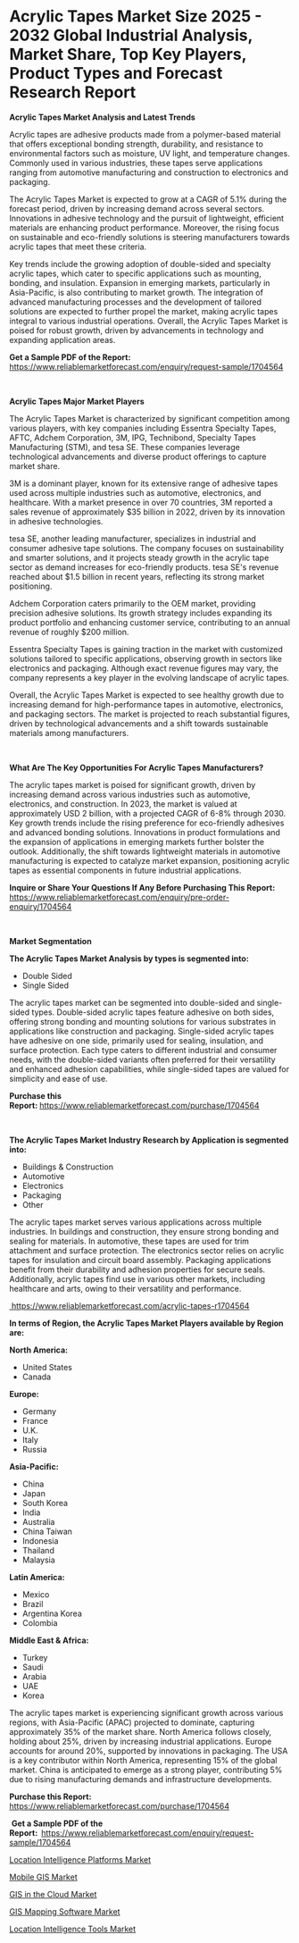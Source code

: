 <p><h1>Acrylic Tapes Market Size 2025 - 2032 Global Industrial Analysis, Market Share, Top Key Players, Product Types and Forecast Research Report</h1></p><p><strong>Acrylic Tapes Market Analysis and Latest Trends</strong></p>
<p><p>Acrylic tapes are adhesive products made from a polymer-based material that offers exceptional bonding strength, durability, and resistance to environmental factors such as moisture, UV light, and temperature changes. Commonly used in various industries, these tapes serve applications ranging from automotive manufacturing and construction to electronics and packaging.</p><p>The Acrylic Tapes Market is expected to grow at a CAGR of 5.1% during the forecast period, driven by increasing demand across several sectors. Innovations in adhesive technology and the pursuit of lightweight, efficient materials are enhancing product performance. Moreover, the rising focus on sustainable and eco-friendly solutions is steering manufacturers towards acrylic tapes that meet these criteria.</p><p>Key trends include the growing adoption of double-sided and specialty acrylic tapes, which cater to specific applications such as mounting, bonding, and insulation. Expansion in emerging markets, particularly in Asia-Pacific, is also contributing to market growth. The integration of advanced manufacturing processes and the development of tailored solutions are expected to further propel the market, making acrylic tapes integral to various industrial operations. Overall, the Acrylic Tapes Market is poised for robust growth, driven by advancements in technology and expanding application areas.</p></p>
<p><strong>Get a Sample PDF of the Report:&nbsp;</strong> <a href="https://www.reliablemarketforecast.com/enquiry/request-sample/1704564?utm_campaign=1140&utm_medium=2&utm_source=Github&utm_content=ia&utm_term=27032025&utm_id=acrylic-tapes">https://www.reliablemarketforecast.com/enquiry/request-sample/1704564</a></p>
<p>&nbsp;</p>
<p><strong>Acrylic Tapes Major Market Players</strong></p>
<p><p>The Acrylic Tapes Market is characterized by significant competition among various players, with key companies including Essentra Specialty Tapes, AFTC, Adchem Corporation, 3M, IPG, Technibond, Specialty Tapes Manufacturing (STM), and tesa SE. These companies leverage technological advancements and diverse product offerings to capture market share.</p><p>3M is a dominant player, known for its extensive range of adhesive tapes used across multiple industries such as automotive, electronics, and healthcare. With a market presence in over 70 countries, 3M reported a sales revenue of approximately $35 billion in 2022, driven by its innovation in adhesive technologies.</p><p>tesa SE, another leading manufacturer, specializes in industrial and consumer adhesive tape solutions. The company focuses on sustainability and smarter solutions, and it projects steady growth in the acrylic tape sector as demand increases for eco-friendly products. tesa SE's revenue reached about $1.5 billion in recent years, reflecting its strong market positioning.</p><p>Adchem Corporation caters primarily to the OEM market, providing precision adhesive solutions. Its growth strategy includes expanding its product portfolio and enhancing customer service, contributing to an annual revenue of roughly $200 million.</p><p>Essentra Specialty Tapes is gaining traction in the market with customized solutions tailored to specific applications, observing growth in sectors like electronics and packaging. Although exact revenue figures may vary, the company represents a key player in the evolving landscape of acrylic tapes.</p><p>Overall, the Acrylic Tapes Market is expected to see healthy growth due to increasing demand for high-performance tapes in automotive, electronics, and packaging sectors. The market is projected to reach substantial figures, driven by technological advancements and a shift towards sustainable materials among manufacturers.</p></p>
<p>&nbsp;</p>
<p><strong>What Are The Key Opportunities For Acrylic Tapes Manufacturers?</strong></p>
<p><p>The acrylic tapes market is poised for significant growth, driven by increasing demand across various industries such as automotive, electronics, and construction. In 2023, the market is valued at approximately USD 2 billion, with a projected CAGR of 6-8% through 2030. Key growth trends include the rising preference for eco-friendly adhesives and advanced bonding solutions. Innovations in product formulations and the expansion of applications in emerging markets further bolster the outlook. Additionally, the shift towards lightweight materials in automotive manufacturing is expected to catalyze market expansion, positioning acrylic tapes as essential components in future industrial applications.</p></p>
<p><strong>Inquire or Share Your Questions If Any Before Purchasing This Report:</strong> <a href="https://www.reliablemarketforecast.com/enquiry/pre-order-enquiry/1704564?utm_campaign=1140&utm_medium=2&utm_source=Github&utm_content=ia&utm_term=27032025&utm_id=acrylic-tapes">https://www.reliablemarketforecast.com/enquiry/pre-order-enquiry/1704564</a></p>
<p>&nbsp;</p>
<p><strong>Market Segmentation</strong></p>
<p><strong>The Acrylic Tapes Market Analysis by types is segmented into:</strong></p>
<p><ul><li>Double Sided</li><li>Single Sided</li></ul></p>
<p><p>The acrylic tapes market can be segmented into double-sided and single-sided types. Double-sided acrylic tapes feature adhesive on both sides, offering strong bonding and mounting solutions for various substrates in applications like construction and packaging. Single-sided acrylic tapes have adhesive on one side, primarily used for sealing, insulation, and surface protection. Each type caters to different industrial and consumer needs, with the double-sided variants often preferred for their versatility and enhanced adhesion capabilities, while single-sided tapes are valued for simplicity and ease of use.</p></p>
<p><strong>Purchase this Report:&nbsp;</strong><a href="https://www.reliablemarketforecast.com/purchase/1704564?utm_campaign=1140&utm_medium=2&utm_source=Github&utm_content=ia&utm_term=27032025&utm_id=acrylic-tapes">https://www.reliablemarketforecast.com/purchase/1704564</a></p>
<p>&nbsp;</p>
<p><strong>The Acrylic Tapes Market Industry Research by Application is segmented into:</strong></p>
<p><ul><li>Buildings & Construction</li><li>Automotive</li><li>Electronics</li><li>Packaging</li><li>Other</li></ul></p>
<p><p>The acrylic tapes market serves various applications across multiple industries. In buildings and construction, they ensure strong bonding and sealing for materials. In automotive, these tapes are used for trim attachment and surface protection. The electronics sector relies on acrylic tapes for insulation and circuit board assembly. Packaging applications benefit from their durability and adhesion properties for secure seals. Additionally, acrylic tapes find use in various other markets, including healthcare and arts, owing to their versatility and performance.</p></p>
<p><a href="https://www.reliablemarketforecast.com/acrylic-tapes-r1704564?utm_campaign=1140&utm_medium=2&utm_source=Github&utm_content=ia&utm_term=27032025&utm_id=acrylic-tapes">&nbsp;https://www.reliablemarketforecast.com/acrylic-tapes-r1704564</a></p>
<p><strong>In terms of Region, the Acrylic Tapes Market Players available by Region are:</strong></p>
<p>
    <p> <strong> North America: </strong>
        <ul>
            <li>United States</li>
            <li>Canada</li>
        </ul>
        </p> 
    <p> <strong> Europe: </strong>
        <ul>
            <li>Germany</li>
            <li>France</li>
            <li>U.K.</li>
            <li>Italy</li>
            <li>Russia</li>
        </ul>
        </p> 
    <p> <strong> Asia-Pacific: </strong>
        <ul>
            <li>China</li>
            <li>Japan</li>
            <li>South Korea</li>
            <li>India</li>
            <li>Australia</li>
            <li>China Taiwan</li>
            <li>Indonesia</li>
            <li>Thailand</li>
            <li>Malaysia</li>
        </ul>
        </p> 
    <p> <strong> Latin America: </strong>
        <ul>
            <li>Mexico</li>
            <li>Brazil</li>
            <li>Argentina Korea</li>
            <li>Colombia</li>
        </ul>
        </p> 
    <p> <strong> Middle East & Africa: </strong>
        <ul>
            <li>Turkey</li>
            <li>Saudi</li>
            <li>Arabia</li>
            <li>UAE</li>
            <li>Korea</li>
        </ul>
    </p>
    </p>
<p><p>The acrylic tapes market is experiencing significant growth across various regions, with Asia-Pacific (APAC) projected to dominate, capturing approximately 35% of the market share. North America follows closely, holding about 25%, driven by increasing industrial applications. Europe accounts for around 20%, supported by innovations in packaging. The USA is a key contributor within North America, representing 15% of the global market. China is anticipated to emerge as a strong player, contributing 5% due to rising manufacturing demands and infrastructure developments.</p></p>
<p><strong>Purchase this Report: </strong><a href="https://www.reliablemarketforecast.com/purchase/1704564?utm_campaign=1140&utm_medium=2&utm_source=Github&utm_content=ia&utm_term=27032025&utm_id=acrylic-tapes">https://www.reliablemarketforecast.com/purchase/1704564</a></p>
<p>&nbsp;<strong>Get a Sample PDF of the Report:&nbsp;&nbsp;</strong><a href="https://www.reliablemarketforecast.com/enquiry/request-sample/1704564?utm_campaign=1140&utm_medium=2&utm_source=Github&utm_content=ia&utm_term=27032025&utm_id=acrylic-tapes">https://www.reliablemarketforecast.com/enquiry/request-sample/1704564</a></p>
<p><strong></strong></p>
<p><p><a href="https://github.com/elceryaneik/Market-Research-Report-List-1/blob/main/location-intelligence-platforms-market.md?utm_campaign=1140&utm_medium=2&utm_source=Github&utm_content=ia&utm_term=27032025&utm_id=acrylic-tapes">Location Intelligence Platforms Market</a></p><p><a href="https://github.com/jaspartatin/Market-Research-Report-List-1/blob/main/mobile-gis-market.md?utm_campaign=1140&utm_medium=2&utm_source=Github&utm_content=ia&utm_term=27032025&utm_id=acrylic-tapes">Mobile GIS Market</a></p><p><a href="https://github.com/luhleickov/Market-Research-Report-List-1/blob/main/gis-in-the-cloud-market.md?utm_campaign=1140&utm_medium=2&utm_source=Github&utm_content=ia&utm_term=27032025&utm_id=acrylic-tapes">GIS in the Cloud Market</a></p><p><a href="https://github.com/dusektwinec3/Market-Research-Report-List-1/blob/main/gis-mapping-software-market.md?utm_campaign=1140&utm_medium=2&utm_source=Github&utm_content=ia&utm_term=27032025&utm_id=acrylic-tapes">GIS Mapping Software Market</a></p><p><a href="https://github.com/jullselai/Market-Research-Report-List-1/blob/main/location-intelligence-tools-market.md?utm_campaign=1140&utm_medium=2&utm_source=Github&utm_content=ia&utm_term=27032025&utm_id=acrylic-tapes">Location Intelligence Tools Market</a></p></p>